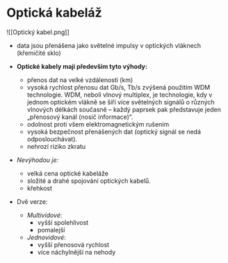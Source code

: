 # Optická kabeláž
![[Optický kabel.png]]
- data jsou přenášena jako světelné impulsy v optických vláknech (křemičité sklo)

- **Optické kabely mají především tyto výhody:** 
	- přenos dat na velké vzdálenosti (km)
	- vysoká rychlost přenosu dat Gb/s, Tb/s zvýšená použitím WDM technologie. WDM, neboli vlnový multiplex, je technologie, kdy v jednom optickém vlákně se šíří více světelných signálů o různých vlnových délkách současně – každý paprsek pak představuje jeden „přenosový kanál (nosič informace)“.
	- odolnost proti všem elektromagnetickým rušením
	- vysoká bezpečnost přenášených dat (optický signál se nedá odposlouchávat). 
	- nehrozí riziko zkratu 
- *Nevýhodou je:*
	- velká cena optické kabeláže
	- složité a drahé spojování optických kabelů.
	- křehkost

- Dvě verze:
	- *Multividové*:
		- vyšší spolehlivost
		- pomalejší
	- *Jednovidové*: 
		- vyšší přenosová rychlost
		- více náchylnější na nehody